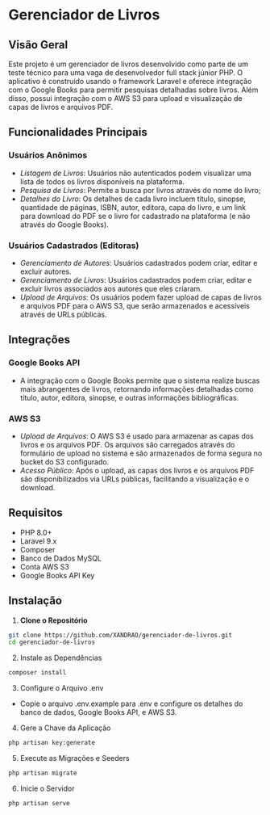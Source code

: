 # Gerenciador de Livros

## Visão Geral

Este projeto é um gerenciador de livros desenvolvido como parte de um teste técnico para uma vaga de desenvolvedor full stack júnior PHP. O aplicativo é construído usando o framework Laravel e oferece integração com o Google Books para permitir pesquisas detalhadas sobre livros. Além disso, possui integração com o AWS S3 para upload e visualização de capas de livros e arquivos PDF.

## Funcionalidades Principais

### Usuários Anônimos

-   _Listagem de Livros_: Usuários não autenticados podem visualizar uma lista de todos os livros disponíveis na plataforma.
-   _Pesquisa de Livros_: Permite a busca por livros através do nome do livro;
-   _Detalhes do Livro_: Os detalhes de cada livro incluem título, sinopse, quantidade de páginas, ISBN, autor, editora, capa do livro, e um link para download do PDF se o livro for cadastrado na plataforma (e não através do Google Books).

### Usuários Cadastrados (Editoras)

-   _Gerenciamento de Autores_: Usuários cadastrados podem criar, editar e excluir autores.
-   _Gerenciamento de Livros_: Usuários cadastrados podem criar, editar e excluir livros associados aos autores que eles criaram.
-   _Upload de Arquivos_: Os usuários podem fazer upload de capas de livros e arquivos PDF para o AWS S3, que serão armazenados e acessíveis através de URLs públicas.

## Integrações

### Google Books API

-   A integração com o Google Books permite que o sistema realize buscas mais abrangentes de livros, retornando informações detalhadas como título, autor, editora, sinopse, e outras informações bibliográficas.

### AWS S3

-   _Upload de Arquivos_: O AWS S3 é usado para armazenar as capas dos livros e os arquivos PDF. Os arquivos são carregados através do formulário de upload no sistema e são armazenados de forma segura no bucket do S3 configurado.
-   _Acesso Público_: Após o upload, as capas dos livros e os arquivos PDF são disponibilizados via URLs públicas, facilitando a visualização e o download.

## Requisitos

-   PHP 8.0+
-   Laravel 9.x
-   Composer
-   Banco de Dados MySQL
-   Conta AWS S3
-   Google Books API Key

## Instalação

1. **Clone o Repositório**

```bash
git clone https://github.com/XANDRAO/gerenciador-de-livros.git
cd gerenciador-de-livros
```

2. Instale as Dependências

```bash
composer install
```

3. Configure o Arquivo .env

-   Copie o arquivo .env.example para .env e configure os detalhes do banco de dados, Google Books API, e AWS S3.

4. Gere a Chave da Aplicação

```bash
php artisan key:generate
```

5. Execute as Migrações e Seeders

```bash
php artisan migrate
```

6. Inicie o Servidor

```bash
php artisan serve
```
